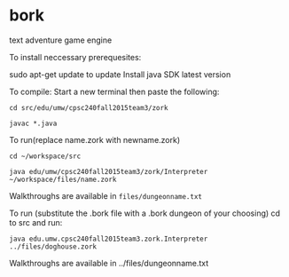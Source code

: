 # bork
text adventure game engine


To install neccessary prerequesites:

sudo apt-get update to update
Install java SDK latest version

To compile:
Start a new terminal then paste the following:

`cd src/edu/umw/cpsc240fall2015team3/zork`

`javac *.java`

To run(replace name.zork with newname.zork)

`cd ~/workspace/src`

`java edu/umw/cpsc240fall2015team3/zork/Interpreter ~/workspace/files/name.zork`



Walkthroughs are available in  `files/dungeonname.txt`


To run (substitute the .bork file with a .bork dungeon of your choosing) cd to src and run:

`java edu.umw.cpsc240fall2015team3.zork.Interpreter ../files/doghouse.zork`

Walkthroughs are available in ../files/dungeonname.txt



